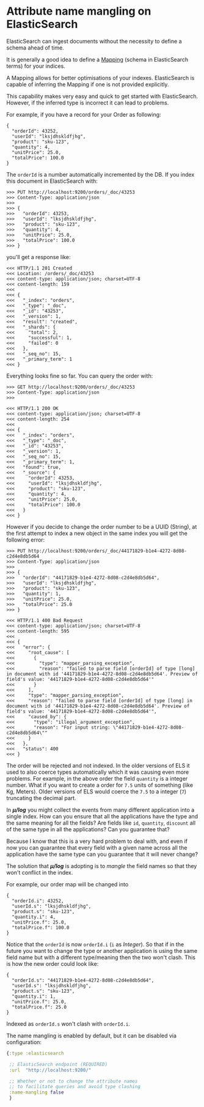 # Attribute name mangling on ElasticSearch

ElasticSearch can ingest documents without the necessity to define a
schema ahead of time.

It is generally a good idea to define a [Mapping](https://www.elastic.co/guide/en/elasticsearch/reference/current/mapping.html)
(schema in ElasticSearch terms) for your indices.

A Mapping allows for better optimisations of your indexes.
ElasticSearch is capable of inferring the Mapping if one is not
provided explicitly.

This capability makes very easy and quick to get started with ElasticSearch.
However, if the inferred type is incorrect it can lead to problems.

For example, if you have a record for your Order as following:

```
{
  "orderId": 43252,
  "userId": "lksjdhskldfjhg",
  "product": "sku-123",
  "quantity": 4,
  "unitPrice": 25.0,
  "totalPrice": 100.0
}
```

The `orderId` is a number automatically incremented by the DB.
If you index this document in ElasticSearch with:

```
>>> PUT http://localhost:9200/orders/_doc/43253
>>> Content-Type: application/json
>>>
>>> {
>>>   "orderId": 43253,
>>>   "userId": "lksjdhskldfjhg",
>>>   "product": "sku-123",
>>>   "quantity": 4,
>>>   "unitPrice": 25.0,
>>>   "totalPrice": 100.0
>>> }
```

you'll get a response like:

```
<<< HTTP/1.1 201 Created
<<< Location: /orders/_doc/43253
<<< content-type: application/json; charset=UTF-8
<<< content-length: 159
<<<
<<< {
<<<   "_index": "orders",
<<<   "_type": "_doc",
<<<   "_id": "43253",
<<<   "_version": 1,
<<<   "result": "created",
<<<   "_shards": {
<<<     "total": 2,
<<<     "successful": 1,
<<<     "failed": 0
<<<   },
<<<   "_seq_no": 15,
<<<   "_primary_term": 1
<<< }
```

Everything looks fine so far. You can query the order with:

```
>>> GET http://localhost:9200/orders/_doc/43253
>>> Content-Type: application/json
>>>

<<< HTTP/1.1 200 OK
<<< content-type: application/json; charset=UTF-8
<<< content-length: 254
<<<
<<< {
<<<   "_index": "orders",
<<<   "_type": "_doc",
<<<   "_id": "43253",
<<<   "_version": 1,
<<<   "_seq_no": 15,
<<<   "_primary_term": 1,
<<<   "found": true,
<<<   "_source": {
<<<     "orderId": 43253,
<<<     "userId": "lksjdhskldfjhg",
<<<     "product": "sku-123",
<<<     "quantity": 4,
<<<     "unitPrice": 25.0,
<<<     "totalPrice": 100.0
<<<   }
<<< }
```

However if you decide to change the order number to be a UUID
(String), at the first attempt to index a new object in the same index
you will get the following error:


```
>>> PUT http://localhost:9200/orders/_doc/44171829-b1e4-4272-8d08-c2d4e8db5d64
>>> Content-Type: application/json
>>>
>>> {
>>>   "orderId": "44171829-b1e4-4272-8d08-c2d4e8db5d64",
>>>   "userId": "lksjdhskldfjhg",
>>>   "product": "sku-123",
>>>   "quantity": 1,
>>>   "unitPrice": 25.0,
>>>   "totalPrice": 25.0
>>> }

<<< HTTP/1.1 400 Bad Request
<<< content-type: application/json; charset=UTF-8
<<< content-length: 595
<<<
<<< {
<<<   "error": {
<<<     "root_cause": [
<<<       {
<<<         "type": "mapper_parsing_exception",
<<<         "reason": "failed to parse field [orderId] of type [long] in document with id '44171829-b1e4-4272-8d08-c2d4e8db5d64'. Preview of field's value: '44171829-b1e4-4272-8d08-c2d4e8db5d64'"
<<<       }
<<<     ],
<<<     "type": "mapper_parsing_exception",
<<<     "reason": "failed to parse field [orderId] of type [long] in document with id '44171829-b1e4-4272-8d08-c2d4e8db5d64'. Preview of field's value: '44171829-b1e4-4272-8d08-c2d4e8db5d64'",
<<<     "caused_by": {
<<<       "type": "illegal_argument_exception",
<<<       "reason": "For input string: \"44171829-b1e4-4272-8d08-c2d4e8db5d64\""
<<<     }
<<<   },
<<<   "status": 400
<<< }
```

The order will be rejected and not indexed. In the older versions of
ELS it used to also coerce types automatically which it was causing
even more problems.  For example, in the above order the field
`quantity` is a integer number.  What if you want to create a order
for `7.5` units of something (like Kg, Meters).  Older versions of ELS
would coerce the `7.5` to a integer (`7`) truncating the decimal part.

In ***μ/log*** you might collect the events from many different application
into a single index. How can you ensure that all the applications have the
type and the same meaning for all the fields? Are fields like `id`, `quantity`,
`discount` all of the same type in all the applications? Can you guarantee that?

Because I know that this is a very hard problem to deal with, and even
if now you can guarantee that every field with a given name across all
the application have the same type can you guarantee that it will
never change?

The solution that ***μ/log*** is adopting is to *mangle* the field
names so that they won't conflict in the index.

For example, our order map will be changed into

```
{
  "orderId.i": 43252,
  "userId.s": "lksjdhskldfjhg",
  "product.s": "sku-123",
  "quantity.i": 4,
  "unitPrice.f": 25.0,
  "totalPrice.f": 100.0
}
```

Notice that the `orderId` is now `orderId.i` (`i` as *Integer*). So
that if in the future you want to change the type or another
application is using the same field name but with a different
type/meaning then the two won't clash. This is how the new order could
look like:

```
{
  "orderId.s": "44171829-b1e4-4272-8d08-c2d4e8db5d64",
  "userId.s": "lksjdhskldfjhg",
  "product.s": "sku-123",
  "quantity.i": 1,
  "unitPrice.f": 25.0,
  "totalPrice.f": 25.0
}
```

Indexed as `orderId.s` won't clash with `orderId.i`.

The name mangling is enabled by default, but it can be disabled via
configuration:

``` clojure
{:type :elasticsearch

 ;; ElasticSearch endpoint (REQUIRED)
 :url  "http://localhost:9200/"

 ;; Whether or not to change the attribute names
 ;; to facilitate queries and avoid type clashing
 :name-mangling false
 }
```
